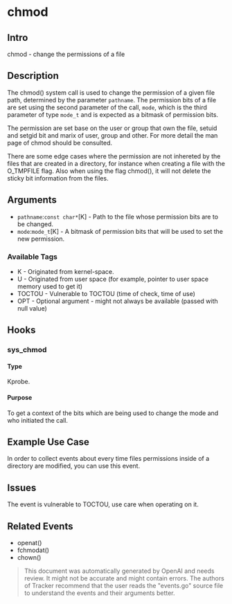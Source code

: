 
# chmod

## Intro
chmod - change the permissions of a file

## Description
The chmod() system call is used to change the permission of a given file path, determined by the parameter `pathname`. The permission bits of a file are set using the second parameter of the call, `mode`, which is the third parameter of type `mode_t` and is expected as a bitmask of permission bits.

The permission are set base on the user or group that own the file, setuid and setgid bit and marix of user, group and other. For more detail the man page of chmod should be consulted.

There are some edge cases where the permission are not inhereted by the files that are created in a directory, for instance when creating a file with the O_TMPFILE flag. Also when using the flag chmod(), it will not delete the sticky bit information from the files.

## Arguments
* `pathname`:`const char*`[K] - Path to the file whose permission bits are to be changed.
* `mode`:`mode_t`[K] -  A bitmask of permission bits that will be used to set the new permission.

### Available Tags
* K - Originated from kernel-space.
* U - Originated from user space (for example, pointer to user space memory used to get it)
* TOCTOU - Vulnerable to TOCTOU (time of check, time of use)
* OPT - Optional argument - might not always be available (passed with null value)

## Hooks
### sys_chmod
#### Type
Kprobe.
#### Purpose
To get a context of the bits which are being used to change the mode and who initiated the call.

## Example Use Case
In order to collect events about every time files permissions inside of a directory are modified, you can use this event.

## Issues
The event is vulnerable to TOCTOU, use care when operating on it.

## Related Events
* openat()
* fchmodat()
* chown()

> This document was automatically generated by OpenAI and needs review. It might
> not be accurate and might contain errors. The authors of Tracker recommend that
> the user reads the "events.go" source file to understand the events and their
> arguments better.

